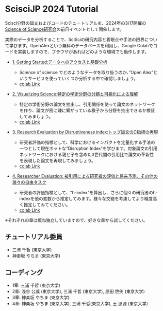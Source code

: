 # ScisciJP 2024 Tutorial

Scisci分野の論文およびコードのチュートリアルを、2024年の3/17開催の[Science of Science研究会](https://sciscijp.github.io/scisciconfJP2024/)の前日イベントとして開催します。

実際のデータを分析することで、SciSciの研究内容と着眼点や手法の限界について学びます。OpenAlexという無料のデータベースを利用し、Google Colabでコードを実装しますので、ブラウザがあればどのような環境でも動作します。

- [1. Getting Started:データへのアクセスと基礎分析](./1-GettingStarted.ipynb) 
     - Science of science でどのようなデータを取り扱うのか、”Open Alex”というサービスを使っていくつか分析する中で確認しましょう。
     - [colab Link](https://colab.research.google.com/github/ScisciJP/scisciJP2024_tutorial/blob/main/1-GettingStarted.ipynb)

- [2. Visualizing Science:特定の学術分野の分類と可視化による理解](./2_CitationClustering.ipynb) 
     - 特定の学術分野の論文を抽出し、引用関係を使って論文のネットワークを作り、論文が密に疎に繋がっている様子から分野を抽出できるか検証してみましょう。
     - [colab Link](https://colab.research.google.com/github/ScisciJP/scisciJP2024_tutorial/blob/main/2_CitationClustering.ipynb)

- [3. Research Evaluation by Disruptiveness index:トップ論文のD指標の再現](./2_CitationClustering.ipynb) 
     - 研究者評価の指標として、科学におけるインパクトを定量化する手法の一つとして現在ホットな"Disruption Index”を学びます。対象論文の引用ネットワークにおける親と子を含めた3世代間の引用比で論文の革新性を表現した論文を再現してみましょう。
     - [colab Link](https://colab.research.google.com/github/ScisciJP/scisciJP2024_tutorial/blob/main/3-Disruptiveness.ipynb)

- [4. Researcher Evaluation: 被引用による研究者の評価と将来予測、その他の諸々の自由タスク](./4-H-index.ipynb)
     - 研究者の評価指標として、"h-index"を算出し、さらに個々の研究者のh-indexを他の変数から推定してみます。様々な交絡を考慮してより精度高く推定してみてください。
     - [colab Link](https://colab.research.google.com/github/ScisciJP/scisciJP2024_tutorial/blob/main/4-H-index.ipynb)


※それぞれの章は概ね独立していますので、好きな章から試してください。


## チュートリアル委員
 - 三浦 千哲 (東京大学)
 - 神楽坂 やちま (東京大学)

## コーディング
 - 1章: 三浦 千哲 (東京大学)
 - 2章: 浅谷 公威 (東京大学), 三浦 千哲 (東京大学),  原田 啓矢 (東京大学)
 - 3章: 神楽坂 やちま (東京大学)
 - 4章: 神楽坂 やちま (東京大学), 三浦 千哲(東京大学), 王 思源 (東京大学)
